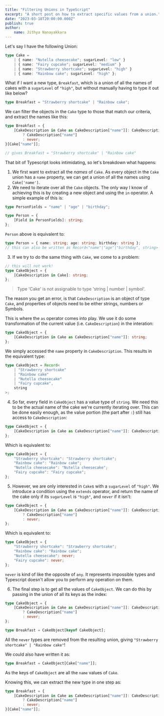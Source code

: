 ```yaml
---
title: "Filtering Unions in TypeScript"
excerpt: "A short post on how to extract specific values from a union."
date: "2023-03-18T20:00:00.000Z"
publish: true
author:
    name: Jithya Nanayakkara
---
```


Let's say I have the following Union:

```typescript
type Cake =
    | { name: "Nutella cheesecake"; sugarLevel: "low" }
    | { name: "Fairy cupcake"; sugarLevel: "medium" }
    | { name: "Strawberry shortcake"; sugarLevel: "high" }
    | { name: "Rainbow cake"; sugarLevel: "high" };
```

What if I want a new type, `Breakfast`, which is a union of all the names of cakes with a `sugarLevel` of `"high"`, but without manually having to type it out like below?

```typescript
type Breakfast = "Strawberry shortcake" | "Rainbow cake";
```

We can filter the objects in the `Cake` type to those that match our criteria, and extract the names like this:

```typescript
type Breakfast = {
    [CakeDescription in Cake as CakeDescription["name"]]: CakeDescription["sugarLevel"] extends "high"
        ? CakeDescription["name"]
        : never;
}[Cake["name"]];

// gives Breakfast = "Strawberry shortcake" | "Rainbow cake"
```

That bit of Typescript looks intimidating, so let's breakdown what happens:

1. We first want to extract all the _names_ of `Cake`. As every object in the `Cake` union has a `name` property, we can get a union of all the names using `Cake['name']`.
2. We need to iterate over all the `Cake` objects. The only way I know of achieving this is by creating a new object and using the `in` operator. A simple example of this is:

```typescript
type PersonFields = "name" | "age" | "birthday";

type Person = {
    [Field in PersonFields]: string;
};
```

`Person` above is equivalent to:

```typescript
type Person = { name: string; age: string; birthday: string };
// this can also be written as Record<"name"|"age"|"birthday", string>
```

3. If we try to do the same thing with `Cake`, we come to a problem:

```typescript
// this will not work!
type CakeObject = {
    [CakeDescription in Cake]: string;
};
```

> Type 'Cake' is not assignable to type 'string | number | symbol'.

The reason you get an error, is that `CakeDescription` is an object of type `Cake`, and properties of objects need to be either strings, numbers or Symbols.

This is where the `as` operator comes into play. We use it do some transformation of the current value (i.e. `CakeDescription`) in the interation:

```typescript
type CakeObject = {
    [CakeDescription in Cake as CakeDescription["name"]]: string;
};
```

We simply accessed the `name` property in `CakeDescription`. This results in the equivalent type:

```typescript
type CakeObject = Record<
    | "Strawberry shortcake"
    | "Rainbow cake"
    | "Nutella cheesecake"
    | "Fairy cupcake",
    string
>;
```

4. So far, every field in `CakeObject` has a value type of `string`. We need this to be the actual name of the cake we're currently iterating over. This can be done easily enough, as the value portion (the part after `:`) still has access to `CakeDescription`:

```typescript
type CakeObject = {
    [CakeDescription in Cake as CakeDescription["name"]]: CakeDescription["name"];
};
```

Which is equivalent to:

```typescript
type CakeObject = {
    "Strawberry shortcake": "Strawberry shortcake";
    "Rainbow cake": "Rainbow cake";
    "Nutella cheesecake": "Nutella cheesecake";
    "Fairy cupcake": "Fairy cupcake";
};
```

5. However, we are only interested in `Cake`s with a `sugarLevel` of `"high"`. We introduce a condition using the `extends` operator, and return the name of the cake only if its `sugarLevel` is `"high"`, and `never` if it isn't:

```typescript
type CakeObject = {
    [CakeDescription in Cake as CakeDescription["name"]]: CakeDescription["sugarLevel"] extends "high"
        ? CakeDescription["name"]
        : never;
};
```

Which is equivalent to:

```typescript
type CakeObject = {
    "Strawberry shortcake": "Strawberry shortcake";
    "Rainbow cake": "Rainbow cake";
    "Nutella cheesecake": never;
    "Fairy cupcake": never;
};
```

`never` is kind of like the opposite of `any`. It represents impossible types and Typescript doesn't allow you to perform any operation on them.

6. The final step is to get all the values of `CakeObject`. We can do this by passing in the union of all its keys as the index:

```typescript
type CakeObject = {
    [CakeDescription in Cake as CakeDescription["name"]]: CakeDescription["sugarLevel"] extends "high"
        ? CakeDescription["name"]
        : never;
};

type Breakfast = CakeObject[keyof CakeObject];
```

All the `never` types are removed from the resulting union, giving `"Strawberry shortcake" | "Rainbow cake"`!

We could also have written it as:

```typescript
type Breakfast = CakeObject[Cake["name"]];
```

As the keys of `CakeObject` are all the `name` values of `Cake`.

Knowing this, we can extract the new type in one step as:

```typescript
type Breakfast = {
    [CakeDescription in Cake as CakeDescription["name"]]: CakeDescription["sugarLevel"] extends "high"
        ? CakeDescription["name"]
        : never;
}[Cake["name"]];
```
